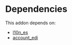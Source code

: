 # Dependencies

This addon depends on:

- [l10n_es](https://github.com/bringout/oca-ocb-l10n_europe/tree/f94acf1f0de30c338959ab5388d6ea7b1d88afed/odoo-bringout-oca-ocb-l10n_es)
- [account_edi](https://github.com/bringout/oca-ocb-accounting/tree/b11fb50e2ed11eec1e305a0df730b49554c01199/odoo-bringout-oca-ocb-account_edi)
